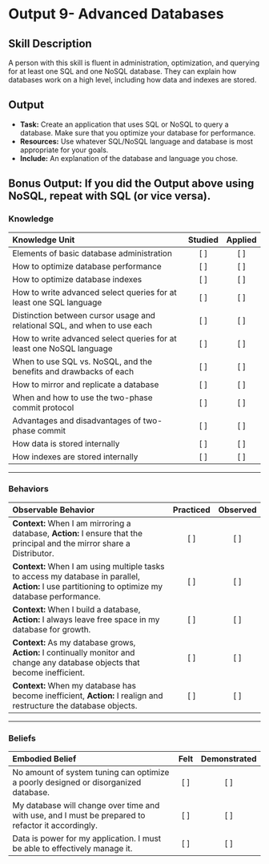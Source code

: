 # Output 9- Advanced Databases

## Skill Description
A person with this skill is fluent in administration, optimization, and querying for at least one SQL and one NoSQL database. They can explain how databases work on a high level, including how data and indexes are stored. 

## Output
- **Task:** Create an application that uses SQL or NoSQL to query a database. Make sure that you optimize your database for performance. 
- **Resources:** Use whatever SQL/NoSQL language and database is most appropriate for your goals. 
- **Include:** An explanation of the database and language you chose.

**Bonus Output:** If you did the Output above using NoSQL, repeat with SQL (or vice versa).
----

### Knowledge

| Knowledge Unit   |      Studied      | Applied |
|:-------------|:------------------:|:--------:|
| Elements of basic database administration  | [ ] | [ ]  |
| How to optimize database performance  | [ ] | [ ]  |
| How to optimize database indexes  | [ ] | [ ]  |
| How to write advanced select queries for at least one SQL language  | [ ] | [ ]  |
| Distinction between cursor usage and relational SQL, and when to use each  | [ ] | [ ]  |
| How to write advanced select queries for at least one NoSQL language | [ ] | [ ]  |
| When to use SQL vs. NoSQL, and the benefits and drawbacks of each | [ ] | [ ]  |
| How to mirror and replicate a database | [ ] | [ ]  |
| When and how to use the two-phase commit protocol  | [ ] | [ ]  |
| Advantages and disadvantages of two-phase commit  | [ ] | [ ]  |
| How data is stored internally | [ ] | [ ]  |
| How indexes are stored internally | [ ] | [ ]  |

-------

### Behaviors

| Observable Behavior   |      Practiced      | Observed |
|:-------------|:------------------:|:--------:|
| **Context:** When I am mirroring a database, **Action:** I ensure that the principal and the mirror share a Distributor. | [ ] | [ ]  |
| **Context:** When I am using multiple tasks to access my database in parallel, **Action:** I use partitioning to optimize my database performance. | [ ] | [ ]  |
| **Context:** When I build a database, **Action:** I always leave free space in my database for growth.  | [ ] | [ ]  |
| **Context:** As my database grows, **Action:** I continually monitor and change any database objects that become inefficient.  | [ ] | [ ]  |
| **Context:** When my database has become inefficient, **Action:** I realign and restructure the database objects.  | [ ] | [ ]  |

-------

### Beliefs

| Embodied Belief   |      Felt      | Demonstrated |
|:-------------|:------------------:|:--------:|
| No amount of system tuning can optimize a poorly designed or disorganized database. | [ ] | [ ]  |
| My database will change over time and with use, and I must be prepared to refactor it accordingly.  | [ ] | [ ]  |
| Data is power for my application. I must be able to effectively manage it.  | [ ] | [ ]  |

